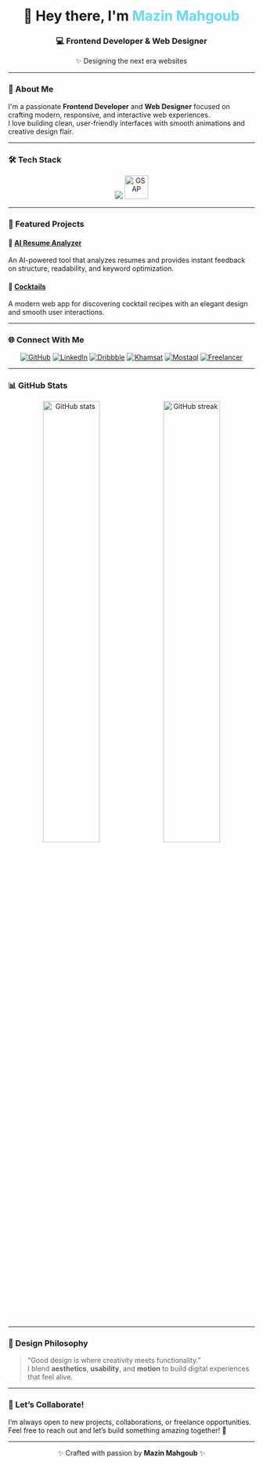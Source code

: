 <!-- Profile README for Mazin Mahgoub -->

<h1 align="center">👋 Hey there, I'm <span style="color:#61dafb;">Mazin Mahgoub</span></h1>
<h3 align="center">💻 Frontend Developer & Web Designer</h3>

<p align="center">✨ Designing the next era websites</p>

---

### 🧠 About Me

I'm a passionate **Frontend Developer** and **Web Designer** focused on crafting modern, responsive, and interactive web experiences.  
I love building clean, user-friendly interfaces with smooth animations and creative design flair.  

---

### 🛠️ Tech Stack

<p align="center">
  <img src="https://skillicons.dev/icons?i=html,css,js,bootstrap,react,tailwind,materialui,threejs" />
  <img src="https://pbs.twimg.com/profile_images/1713633504431394816/h28jJ1qM_400x400.jpg" width="48" height="48" title="GSAP"/>
</p>

---

### 🚀 Featured Projects

#### 🧾 [AI Resume Analyzer](https://github.com/mazin-goub/ai-resume-analyzer)
An AI-powered tool that analyzes resumes and provides instant feedback on structure, readability, and keyword optimization.

#### 🍹 [Cocktails](https://github.com/mazin-goub/cocktails)
A modern web app for discovering cocktail recipes with an elegant design and smooth user interactions.

---

### 🌐 Connect With Me

<p align="center">
  <a href="https://github.com/mazin-goub" target="_blank"><img src="https://img.shields.io/badge/GitHub-181717?logo=github&logoColor=white" alt="GitHub"/></a>
  <a href="https://www.linkedin.com/in/mazin-creative" target="_blank"><img src="https://img.shields.io/badge/LinkedIn-0077B5?logo=linkedin&logoColor=white" alt="LinkedIn"/></a>
  <a href="https://dribbble.com/mazin-mahgoub" target="_blank"><img src="https://img.shields.io/badge/Dribbble-EA4C89?logo=dribbble&logoColor=white" alt="Dribbble"/></a>
  <a href="https://khamsat.com/user/mazin_mahgoub/" target="_blank"><img src="https://img.shields.io/badge/Khamsat-FFD700?logo=freelancer&logoColor=black" alt="Khamsat"/></a>
  <a href="https://mostaql.com/u/mazin_mahgoub" target="_blank"><img src="https://img.shields.io/badge/Mostaql-008080?logo=internetexplorer&logoColor=white" alt="Mostaql"/></a>
  <a href="https://www.freelancer.com/u/mazinGoub" target="_blank"><img src="https://img.shields.io/badge/Freelancer-29b2fe?logo=freelancer&logoColor=white" alt="Freelancer"/></a>
</p>

---

### 📊 GitHub Stats

<p align="center">
  <img src="https://github-readme-stats.vercel.app/api?username=mazin-goub&show_icons=true&theme=tokyonight" alt="GitHub stats" width="48%"/>
  <img src="https://github-readme-streak-stats.herokuapp.com/?user=mazin-goub&theme=tokyonight" alt="GitHub streak" width="48%"/>
</p>

---

### 🎨 Design Philosophy

> “Good design is where creativity meets functionality.”  
> I blend **aesthetics**, **usability**, and **motion** to build digital experiences that feel alive.

---

### 💬 Let’s Collaborate!

I’m always open to new projects, collaborations, or freelance opportunities.  
Feel free to reach out and let’s build something amazing together! 🚀

---

<p align="center">✨ Crafted with passion by <b>Mazin Mahgoub</b> ✨</p>
